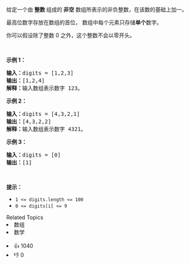 <p>给定一个由 <strong>整数 </strong>组成的<strong> 非空</strong> 数组所表示的非负整数，在该数的基础上加一。</p>

<p>最高位数字存放在数组的首位， 数组中每个元素只存储<strong>单个</strong>数字。</p>

<p>你可以假设除了整数 0 之外，这个整数不会以零开头。</p>

<p> </p>

<p><strong>示例 1：</strong></p>

<pre>
<strong>输入：</strong>digits = [1,2,3]
<strong>输出：</strong>[1,2,4]
<strong>解释：</strong>输入数组表示数字 123。
</pre>

<p><strong>示例 2：</strong></p>

<pre>
<strong>输入：</strong>digits = [4,3,2,1]
<strong>输出：</strong>[4,3,2,2]
<strong>解释：</strong>输入数组表示数字 4321。
</pre>

<p><strong>示例 3：</strong></p>

<pre>
<strong>输入：</strong>digits = [0]
<strong>输出：</strong>[1]
</pre>

<p> </p>

<p><strong>提示：</strong></p>

<ul>
	<li><code>1 <= digits.length <= 100</code></li>
	<li><code>0 <= digits[i] <= 9</code></li>
</ul>
<div><div>Related Topics</div><div><li>数组</li><li>数学</li></div></div><br><div><li>👍 1040</li><li>👎 0</li></div>